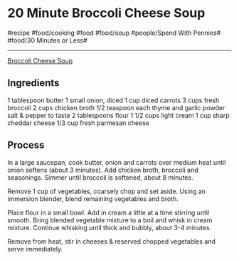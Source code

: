 # 20 Minute Broccoli Cheese Soup
#recipe #food/cooking #food #food/soup #people/Spend With Pennies#
#food/30 Minutes or Less#
- - - -
[Broccoli Cheese Soup](https://www.spendwithpennies.com/20-minute-broccoli-cheese-soup/)

## Ingredients
1 tablespoon butter
1 small onion, diced
1 cup diced carrots
3 cups fresh broccoli
2 cups chicken broth
1/2 teaspoon each thyme and garlic powder
salt & pepper to taste
2 tablespoons flour
1 1/2 cups light cream
1 cup sharp cheddar cheese
1/3 cup fresh parmesan cheese

## Process
In a large saucepan, cook butter, onion and carrots over medium heat until onion softens (about 3 minutes). Add chicken broth, broccoli and seasonings. Simmer until broccoli is softened, about 8 minutes.

Remove 1 cup of vegetables, coarsely chop and set aside. Using an immersion blender, blend remaining vegetables and broth.

Place flour in a small bowl. Add in cream a little at a time stirring until smooth. Bring blended vegetable mixture to a boil and whisk in cream mixture. Continue whisking until thick and bubbly, about 3-4 minutes.

Remove from heat, stir in cheeses & reserved chopped vegetables and serve immediately.